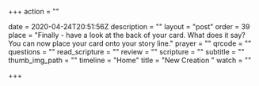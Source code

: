 +++
action = ""

date = 2020-04-24T20:51:56Z
description = ""
layout = "post"
order = 39
place = "Finally - have a look at the back of your card. What does it say? You can now place your card onto your story line."
prayer = ""
qrcode = ""
questions = ""
read_scripture = ""
review = ""
scripture = ""
subtitle = ""
thumb_img_path = ""
timeline = "Home"
title = "New Creation "
watch = ""

+++
